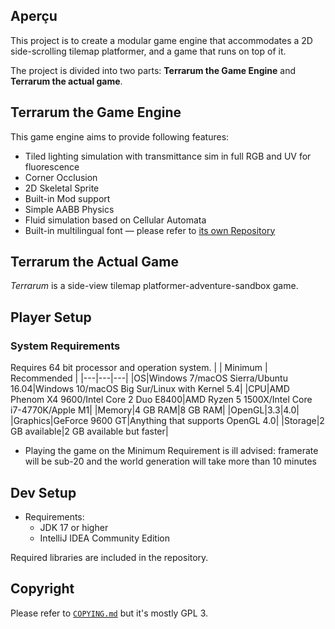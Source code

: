 ## Aperçu ##

This project is to create a modular game engine that accommodates a 2D side-scrolling tilemap platformer, and a game that runs on top of it.

The project is divided into two parts: **Terrarum the Game Engine** and **Terrarum the actual game**.

## Terrarum the Game Engine ##

This game engine aims to provide following features:

- Tiled lighting simulation with transmittance sim in full RGB and UV for fluorescence
- Corner Occlusion
- 2D Skeletal Sprite
- Built-in Mod support
- Simple AABB Physics
- Fluid simulation based on Cellular Automata
- Built-in multilingual font — please refer to [its own Repository](https://github.com/curioustorvald/Terrarum-sans-bitmap)

## Terrarum the Actual Game ##

*Terrarum* is a side-view tilemap platformer-adventure-sandbox game.

## Player Setup ##

### System Requirements ###
Requires 64 bit processor and operation system.
| | Minimum | Recommended |
|---|---|---|
|OS|Windows 7/macOS Sierra/Ubuntu 16.04|Windows 10/macOS Big Sur/Linux with Kernel 5.4|
|CPU|AMD Phenom X4 9600/Intel Core 2 Duo E8400|AMD Ryzen 5 1500X/Intel Core i7-4770K/Apple M1|
|Memory|4 GB RAM|8 GB RAM|
|OpenGL|3.3|4.0|
|Graphics|GeForce 9600 GT|Anything that supports OpenGL 4.0|
|Storage|2 GB available|2 GB available but faster|

- Playing the game on the Minimum Requirement is ill advised: framerate will be sub-20 and the world generation will take more than 10 minutes

## Dev Setup ##

- Requirements:
    - JDK 17 or higher
    - IntelliJ IDEA Community Edition

Required libraries are included in the repository.

## Copyright ##

Please refer to [```COPYING.md```](COPYING.md) but it's mostly GPL 3.
